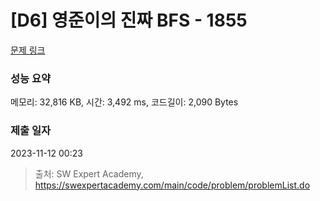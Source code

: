# [D6] 영준이의 진짜 BFS - 1855 

[문제 링크](https://swexpertacademy.com/main/code/problem/problemDetail.do?contestProbId=AV5LnipaDvwDFAXc) 

### 성능 요약

메모리: 32,816 KB, 시간: 3,492 ms, 코드길이: 2,090 Bytes

### 제출 일자

2023-11-12 00:23



> 출처: SW Expert Academy, https://swexpertacademy.com/main/code/problem/problemList.do